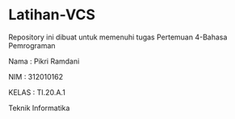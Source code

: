 # Latihan-VCS
Repository ini dibuat untuk memenuhi tugas Pertemuan 4-Bahasa Pemrograman

Nama  : Pikri Ramdani

NIM   : 312010162

KELAS : TI.20.A.1

Teknik Informatika